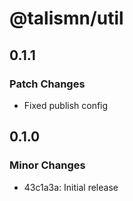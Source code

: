 # @talismn/util

## 0.1.1

### Patch Changes

- Fixed publish config

## 0.1.0

### Minor Changes

- 43c1a3a: Initial release
